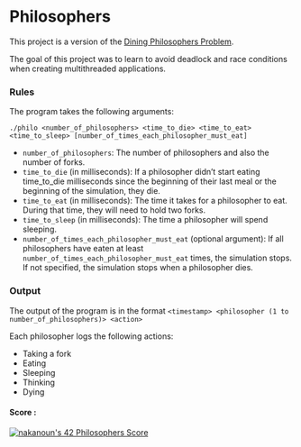 # Philosophers
This project is a version of the [Dining Philosophers Problem](https://en.wikipedia.org/wiki/Dining_philosophers_problem).

The goal of this project was to learn to avoid deadlock and race conditions when creating multithreaded applications.

### Rules
The program takes the following arguments:

`./philo <number_of_philosophers> <time_to_die> <time_to_eat> <time_to_sleep> [number_of_times_each_philosopher_must_eat]`

- `number_of_philosophers`: The number of philosophers and also the number
of forks.
- `time_to_die` (in milliseconds): If a philosopher didn’t start eating time_to_die
milliseconds since the beginning of their last meal or the beginning of the simulation, they die.
- `time_to_eat` (in milliseconds): The time it takes for a philosopher to eat.
During that time, they will need to hold two forks.
- `time_to_sleep` (in milliseconds): The time a philosopher will spend sleeping.
- `number_of_times_each_philosopher_must_eat` (optional argument): If all philosophers have eaten at least `number_of_times_each_philosopher_must_eat` times, the simulation stops. If not specified, the simulation stops when a philosopher dies.

### Output
The output of the program is in the format `<timestamp> <philosopher (1 to number_of_philosophers)> <action>`

Each philosopher logs the following actions:
- Taking a fork
- Eating
- Sleeping
- Thinking
- Dying

#### Score :
[![nakanoun's 42 Philosophers Score](https://badge42.vercel.app/api/v2/clb5q3vko00060fmrz4g7xyxl/project/3122779)](https://github.com/JaeSeoKim/badge42)